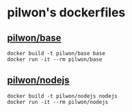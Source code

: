 # pilwon's dockerfiles

## [pilwon/base](https://registry.hub.docker.com/u/pilwon/base/)

    docker build -t pilwon/base base
    docker run -it --rm pilwon/base

## [pilwon/nodejs](https://registry.hub.docker.com/u/pilwon/nodejs/)

    docker build -t pilwon/nodejs nodejs
    docker run -it --rm pilwon/nodejs
